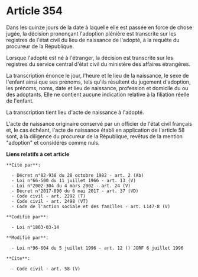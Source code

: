 # Article 354

Dans les quinze jours de la date à laquelle elle est passée en force de chose jugée, la décision prononçant l'adoption
plénière est transcrite sur les registres de l'état civil du lieu de naissance de l'adopté, à la requête du procureur de la
République.

Lorsque l'adopté est né à l'étranger, la décision est transcrite sur les registres du service central d'état civil du
ministère des affaires étrangères.

La transcription énonce le jour, l'heure et le lieu de la naissance, le sexe de l'enfant ainsi que ses prénoms, tels qu'ils
résultent du jugement d'adoption, les prénoms, noms, date et lieu de naissance, profession et domicile du ou des adoptants.
Elle ne contient aucune indication relative à la filiation réelle de l'enfant.

La transcription tient lieu d'acte de naissance à l'adopté.

L'acte de naissance originaire conservé par un officier de l'état civil français et, le cas échéant, l'acte de naissance
établi en application de l'article 58 sont, à la diligence du procureur de la République, revêtus de la mention "adoption" et
considérés comme nuls.

**Liens relatifs à cet article**

	**Cité par**:

	  - Décret n°82-938 du 28 octobre 1982 - art. 2 (Ab)
	  - Loi n°66-500 du 11 juillet 1966 - art. 13 (V)
	  - Loi n°2002-304 du 4 mars 2002 - art. 24 (V)
	  - Décret n°2017-890 du 6 mai 2017 - art. 37 (VD)
	  - Code civil - art. 2292 (T)
	  - Code civil - art. 2498 (VT)
	  - Code de l'action sociale et des familles - art. L147-8 (V)

	**Codifié par**:

	  - Loi n°1803-03-14

	**Modifié par**:

	  - Loi n°96-604 du 5 juillet 1996 - art. 12 () JORF 6 juillet 1996

	**Cite**:

	  - Code civil - art. 58 (V)
